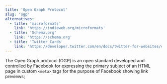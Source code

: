 ```yaml
---
title: 'Open Graph Protocol'
slug: 'ogp'
alternatives:
  - title: 'microformats'
    link: 'https://indieweb.org/microformats'
  - title: 'Schema.org'
    link: 'https://schema.org'
  - title: 'Twitter Cards'
    link: 'https://developer.twitter.com/en/docs/twitter-for-websites/cards/overview/abouts-cards'
---
```


The Open Graph protocol (OGP) is an open standard developed and controlled by Facebook for expressing the primary subject of an HTML page in custom `<meta>` tags for the purpose of Facebook showing link previews;
